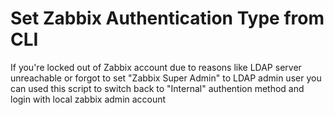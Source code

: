 

# Set Zabbix Authentication Type from CLI 

If you're locked out of Zabbix account due to reasons like LDAP server unreachable or forgot to set "Zabbix Super Admin" to LDAP admin user
you can used this script to switch back to "Internal" authention method and login with local zabbix admin account



